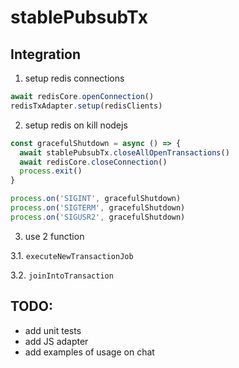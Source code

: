 # stablePubsubTx

## Integration

1. setup redis connections

```ts
await redisCore.openConnection()
redisTxAdapter.setup(redisClients)
```

2. setup redis on kill nodejs

```ts
const gracefulShutdown = async () => {
  await stablePubsubTx.closeAllOpenTransactions()
  await redisCore.closeConnection()
  process.exit()
}

process.on('SIGINT', gracefulShutdown)
process.on('SIGTERM', gracefulShutdown)
process.on('SIGUSR2', gracefulShutdown)
```

3. use 2 function

3.1. `executeNewTransactionJob`

3.2. `joinIntoTransaction`

## TODO:

- add unit tests
- add JS adapter
- add examples of usage on chat
